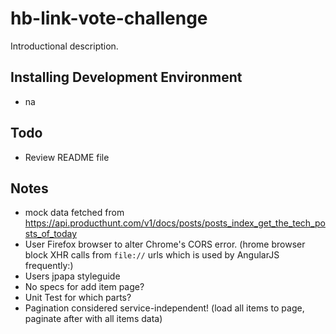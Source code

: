 hb-link-vote-challenge
====

Introductional description.

Installing Development Environment
----

* na

Todo
----

* Review README file

Notes
----

* mock data fetched from https://api.producthunt.com/v1/docs/posts/posts_index_get_the_tech_posts_of_today
* User Firefox browser to alter Chrome's CORS error. (hrome browser block XHR calls from `file://` urls which is used by AngularJS frequently:)
* Users jpapa styleguide
* No specs for add item page?
* Unit Test for which parts?
* Pagination considered service-independent! (load all items to page, paginate after with all items data)